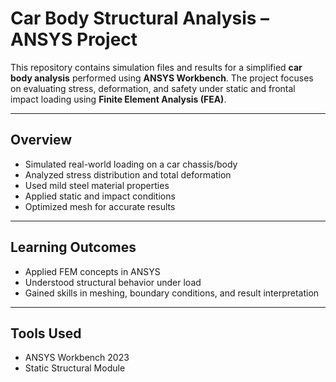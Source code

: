 # Car Body Structural Analysis – ANSYS Project

This repository contains simulation files and results for a simplified **car body analysis** performed using **ANSYS Workbench**. The project focuses on evaluating stress, deformation, and safety under static and frontal impact loading using **Finite Element Analysis (FEA)**.

---

## Overview

- Simulated real-world loading on a car chassis/body  
- Analyzed stress distribution and total deformation  
- Used mild steel material properties  
- Applied static and impact conditions  
- Optimized mesh for accurate results

---

## Learning Outcomes

- Applied FEM concepts in ANSYS  
- Understood structural behavior under load  
- Gained skills in meshing, boundary conditions, and result interpretation

---

## Tools Used

- ANSYS Workbench 2023  
- Static Structural Module


